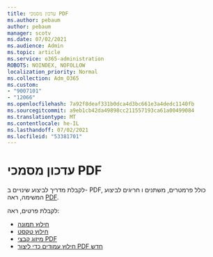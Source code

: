 ```yaml
---
title: עדכון מסמכי PDF
ms.author: pebaum
author: pebaum
manager: scotv
ms.date: 07/02/2021
ms.audience: Admin
ms.topic: article
ms.service: o365-administration
ROBOTS: NOINDEX, NOFOLLOW
localization_priority: Normal
ms.collection: Adm_O365
ms.custom:
- "9007101"
- "12066"
ms.openlocfilehash: 7a92f8deaf331b0dca4d3bc661e3a4dedc1140fb
ms.sourcegitcommit: a9eb1cb42da49898cc211557193ca61a00499084
ms.translationtype: MT
ms.contentlocale: he-IL
ms.lasthandoff: 07/02/2021
ms.locfileid: "53381701"
---
```

# <a name="update-pdf-documents"></a>עדכון מסמכי PDF

לקבלת מדריך לביצוע שינויים ב- PDF, כולל פרמטרים, משתנים ו חריגים לביצוע המשימה, ראה [PDF](/power-automate/desktop-flows/actions-reference/pdf).

לקבלת פרטים, ראה:

- [חילוץ תמונה](/power-automate/desktop-flows/actions-reference/pdf#pdf-actions)
- [חילוץ טקסט](/power-automate/desktop-flows/actions-reference/pdf#extracttextfrompdfaction)
- [מיזוג קבצי PDF](/power-automate/desktop-flows/actions-reference/pdf#mergefiles)
- [חילוץ עמודים כדי ליצור PDF חדש](/power-automate/desktop-flows/actions-reference/pdf#extractpages)
